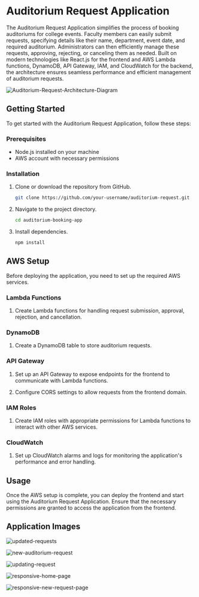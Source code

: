 # Auditorium Request Application

The Auditorium Request Application simplifies the process of booking auditoriums for college events. Faculty members can easily submit requests, specifying details like their name, department, event date, and required auditorium. Administrators can then efficiently manage these requests, approving, rejecting, or canceling them as needed. Built on modern technologies like React.js for the frontend and AWS Lambda functions, DynamoDB, API Gateway, IAM, and CloudWatch for the backend, the architecture ensures seamless performance and efficient management of auditorium requests.

![Auditorium-Request-Architecture-Diagram](https://github.com/santhoshprabhuV2003/auditorium-booking-app/assets/138225962/c147ee90-d2ea-4805-9e62-37b8158c5a5f)

## Getting Started

To get started with the Auditorium Request Application, follow these steps:

### Prerequisites

- Node.js installed on your machine
- AWS account with necessary permissions

### Installation

1. Clone or download the repository from GitHub.

    ```bash
    git clone https://github.com/your-username/auditorium-request.git
    ```

2. Navigate to the project directory.

    ```bash
    cd auditorium-booking-app
    ```

3. Install dependencies.

    ```bash
    npm install
    ```

## AWS Setup

Before deploying the application, you need to set up the required AWS services.

### Lambda Functions

1. Create Lambda functions for handling request submission, approval, rejection, and cancellation.

### DynamoDB

1. Create a DynamoDB table to store auditorium requests.

### API Gateway

1. Set up an API Gateway to expose endpoints for the frontend to communicate with Lambda functions.

2. Configure CORS settings to allow requests from the frontend domain.

### IAM Roles

1. Create IAM roles with appropriate permissions for Lambda functions to interact with other AWS services.

### CloudWatch

1. Set up CloudWatch alarms and logs for monitoring the application's performance and error handling.

## Usage

Once the AWS setup is complete, you can deploy the frontend and start using the Auditorium Request Application. Ensure that the necessary permissions are granted to access the application from the frontend.

## Application Images

![updated-requests](https://github.com/santhoshprabhuV2003/auditorium-booking-app/assets/138225962/7758e773-5883-44ad-8112-711802e82016)

![new-auditorium-request](https://github.com/santhoshprabhuV2003/auditorium-booking-app/assets/138225962/b72eba55-a203-473a-bd24-84de83fcd9fb)

![updating-request](https://github.com/santhoshprabhuV2003/auditorium-booking-app/assets/138225962/07725014-24e6-421a-bb72-26974e01dd42)

![responsive-home-page](https://github.com/santhoshprabhuV2003/auditorium-booking-app/assets/138225962/7c7df32a-91a2-4f40-8293-11dc2532cafa)

![responsive-new-request-page](https://github.com/santhoshprabhuV2003/auditorium-booking-app/assets/138225962/f3e9a32c-7088-4747-9325-4da65d6fd37b)
